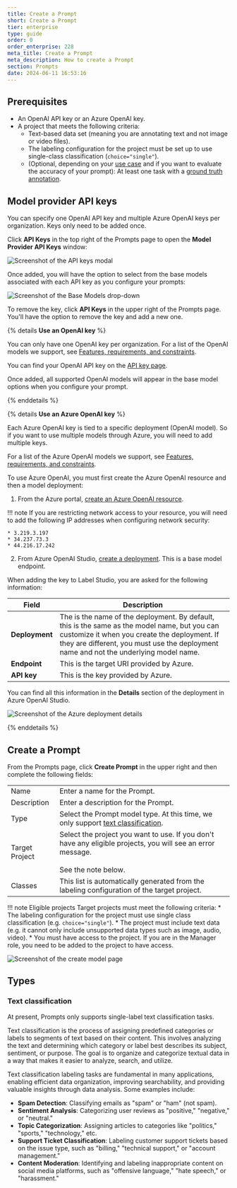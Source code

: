```yaml
---
title: Create a Prompt
short: Create a Prompt
tier: enterprise
type: guide
order: 0
order_enterprise: 228
meta_title: Create a Prompt
meta_description: How to create a Prompt
section: Prompts
date: 2024-06-11 16:53:16
---
```



## Prerequisites

* An OpenAI API key or an Azure OpenAI key. 
* A project that meets the following criteria:
  * Text-based data set (meaning you are annotating text and not image or video files). 
  * The labeling configuration for the project must be set up to use single-class classification (`choice="single"`). 
  * (Optional, depending on your [use case](prompts_overview#Use-cases) and if you want to evaluate the accuracy of your prompt): At least one task with a [ground truth annotation](quality#Define-ground-truth-annotations-for-a-project). 

## Model provider API keys

You can specify one OpenAI API key and multiple Azure OpenAI keys per organization. Keys only need to be added once. 

Click **API Keys** in the top right of the Prompts page to open the **Model Provider API Keys** window:

![Screenshot of the API keys modal](/images/prompts/model_keys.png)

Once added, you will have the option to select from the base models associated with each API key as you configure your prompts:

![Screenshot of the Base Models drop-down](/images/prompts/base_models.png)

To remove the key, click **API Keys** in the upper right of the Prompts page. You'll have the option to remove the key and add a new one. 

{% details <b>Use an OpenAI key</b> %}

You can only have one OpenAI key per organization. For a list of the OpenAI models we support, see [Features, requirements, and constraints](prompts_overview#Features-requirements-and-constraints). 

You can find your OpenAI API key on the [API key page](https://platform.openai.com/api-keys). 

Once added, all supported OpenAI models will appear in the base model options when you configure your prompt.

{% enddetails %}

{% details <b>Use an Azure OpenAI key</b> %}

Each Azure OpenAI key is tied to a specific deployment (OpenAI model). So if you want to use multiple models through Azure, you will need to add multiple keys. 

For a list of the Azure OpenAI models we support, see [Features, requirements, and constraints](prompts_overview#Features-requirements-and-constraints). 

To use Azure OpenAI, you must first create the Azure OpenAI resource and then a model deployment:

1. From the Azure portal, [create an Azure OpenAI resource](https://learn.microsoft.com/en-us/azure/ai-services/openai/how-to/create-resource?pivots=web-portal#create-a-resource). 

!!! note
    If you are restricting network access to your resource, you will need to add the following IP addresses when configuring network security:
    
    * 3.219.3.197
    * 34.237.73.3
    * 44.216.17.242


2. From Azure OpenAI Studio, [create a deployment](https://learn.microsoft.com/en-us/azure/ai-services/openai/how-to/create-resource?pivots=web-portal#deploy-a-model). This is a base model endpoint. 

When adding the key to Label Studio, you are asked for the following information:

| Field | Description|
| --- | --- |
| **Deployment** | The is the name of the deployment. By default, this is the same as the model name, but you can customize it when you create the deployment. If they are different, you must use the deployment name and not the underlying model name. |
| **Endpoint** | This is the target URI provided by Azure.  |
| **API key** | This is the key provided by Azure. |

You can find all this information in the **Details** section of the deployment in Azure OpenAI Studio. 

![Screenshot of the Azure deployment details](/images/prompts/azure_deployment.png)

{% enddetails %}


## Create a Prompt

From the Prompts page, click **Create Prompt** in the upper right and then complete the following fields:

<div class="noheader rowheader">

| | |
| --- | --- |
| Name | Enter a name for the Prompt. |
| Description | Enter a description for the Prompt.  |
| Type | Select the Prompt model type. At this time, we only support [text classification](#Text-classification). |
| Target Project| Select the project you want to use. If you don't have any eligible projects, you will see an error message. <br><br>See the note below.  |
| Classes | This list is automatically generated from the labeling configuration of the target project. |

</div>

!!! note Eligible projects
    Target projects must meet the following criteria:
    * The labeling configuration for the project must use single class classification (e.g. `choice="single"`). 
    * The project must include text data (e.g. it cannot only include unsupported data types such as image, audio, video).
    * You must have access to the project. If you are in the Manager role, you need to be added to the project to have access. 

![Screenshot of the create model page](/images/prompts/model_create.png)

## Types

### Text classification 

At present, Prompts only supports single-label text classification tasks.  

Text classification is the process of assigning predefined categories or labels to segments of text based on their content. This involves analyzing the text and determining which category or label best describes its subject, sentiment, or purpose. The goal is to organize and categorize textual data in a way that makes it easier to analyze, search, and utilize. 

Text classification labeling tasks are fundamental in many applications, enabling efficient data organization, improving searchability, and providing valuable insights through data analysis. Some examples include:

* **Spam Detection**: Classifying emails as "spam" or "ham" (not spam). 
* **Sentiment Analysis**: Categorizing user reviews as "positive," "negative," or "neutral."
* **Topic Categorization**: Assigning articles to categories like "politics," "sports," "technology," etc.
* **Support Ticket Classification**: Labeling customer support tickets based on the issue type, such as "billing," "technical support," or "account management."
* **Content Moderation**: Identifying and labeling inappropriate content on social media platforms, such as "offensive language," "hate speech," or "harassment."

